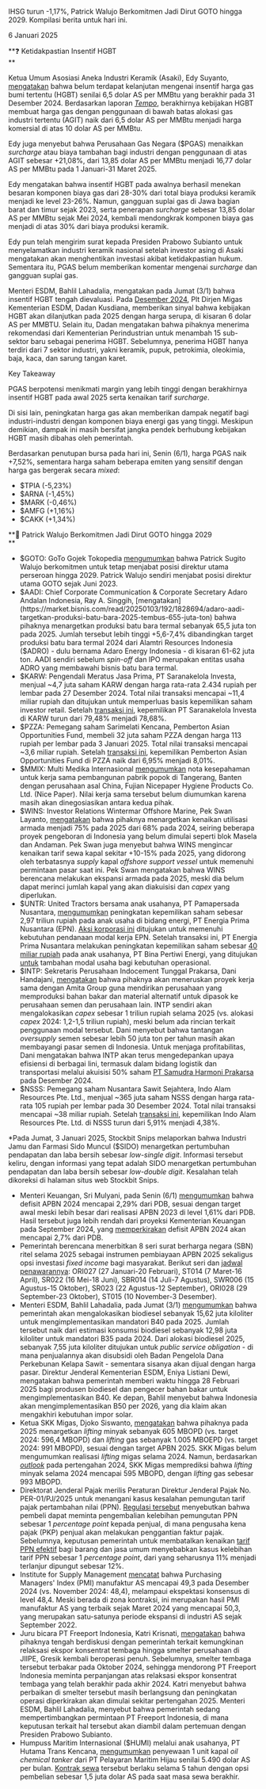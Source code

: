 IHSG turun -1,17%, Patrick Walujo Berkomitmen Jadi Dirut GOTO hingga 2029. Kompilasi berita untuk hari ini.

6 Januari 2025

**❓ Ketidakpastian Insentif HGBT  
**

Ketua Umum Asosiasi Aneka Industri Keramik (Asaki), Edy Suyanto, [mengatakan](https://epaper.investor.id/files/2025/01/06/bf262eee1de23c6cc84c8d6d5886214f.html) bahwa belum terdapat kelanjutan mengenai insentif harga gas bumi tertentu (HGBT) senilai 6,5 dolar AS per MMBtu yang berakhir pada 31 Desember 2024. Berdasarkan laporan _[Tempo](https://www.tempo.co/ekonomi/harga-gas-naik-dampak-pada-industri-1189875#:~:text=Industri%20tekstil%20tidak,10%20per%20MMBTU.)_, berakhirnya kebijakan HGBT membuat harga gas dengan penggunaan di bawah batas alokasi gas industri tertentu (AGIT) naik dari 6,5 dolar AS per MMBtu menjadi harga komersial di atas 10 dolar AS per MMBtu.

Edy juga menyebut bahwa Perusahaan Gas Negara ($PGAS) menaikkan _surcharge_ atau biaya tambahan bagi industri dengan penggunaan di atas AGIT sebesar +21,08%, dari 13,85 dolar AS per MMBtu menjadi 16,77 dolar AS per MMBtu pada 1 Januari-31 Maret 2025.

Edy mengatakan bahwa insentif HGBT pada awalnya berhasil menekan besaran komponen biaya gas dari 28-30% dari total biaya produksi keramik menjadi ke level 23-26%. Namun, gangguan suplai gas di Jawa bagian barat dan timur sejak 2023, serta penerapan _surcharge_ sebesar 13,85 dolar AS per MMBtu sejak Mei 2024, kembali mendongkrak komponen biaya gas menjadi di atas 30% dari biaya produksi keramik.

Edy pun telah mengirim surat kepada Presiden Prabowo Subianto untuk menyelamatkan industri keramik nasional setelah investor asing di Asaki mengatakan akan menghentikan investasi akibat ketidakpastian hukum. Sementara itu, PGAS belum memberikan komentar mengenai _surcharge_ dan gangguan suplai gas.

Menteri ESDM, Bahlil Lahadalia, mengatakan pada Jumat (3/1) bahwa insentif HGBT tengah dievaluasi. Pada [Desember 2024](https://snips.stockbit.com/snips-terbaru/excl-dan-fren-umumkan-rincian-merger#:~:text=Plt%20Dirjen%20Migas,AS%20per%20MMBtu.), Plt Dirjen Migas Kementerian ESDM, Dadan Kusdiana, memberikan sinyal bahwa kebijakan HGBT akan dilanjutkan pada 2025 dengan harga serupa, di kisaran 6 dolar AS per MMBTU. Selain itu, Dadan mengatakan bahwa pihaknya menerima rekomendasi dari Kementerian Perindustrian untuk menambah 15 sub-sektor baru sebagai penerima HGBT. Sebelumnya, penerima HGBT hanya terdiri dari 7 sektor industri, yakni keramik, pupuk, petrokimia, oleokimia, baja, kaca, dan sarung tangan karet.

Key Takeaway

PGAS berpotensi menikmati margin yang lebih tinggi dengan berakhirnya insentif HGBT pada awal 2025 serta kenaikan tarif _surcharge_.

Di sisi lain, peningkatan harga gas akan memberikan dampak negatif bagi industri-industri dengan komponen biaya energi gas yang tinggi. Meskipun demikian, dampak ini masih bersifat jangka pendek berhubung kebijakan HGBT masih dibahas oleh pemerintah.

Berdasarkan penutupan bursa pada hari ini, Senin (6/1), harga PGAS naik +7,52%, sementara harga saham beberapa emiten yang sensitif dengan harga gas bergerak secara _mixed_:

- $TPIA (-5,23%)
- $ARNA (-1,45%)
- $MARK (-0,46%)
- $AMFG (+1,16%)
- $CAKK (+1,34%)

**🛵 Patrick Walujo Berkomitmen Jadi Dirut GOTO hingga 2029  
**

- $GOTO: GoTo Gojek Tokopedia [mengumumkan](https://www.bloombergtechnoz.com/detail-news/59500/percaya-prospek-patrick-walujo-komitmen-pimpin-goto-hingga-2029/2) bahwa Patrick Sugito Walujo berkomitmen untuk tetap menjabat posisi direktur utama perseroan hingga 2029. Patrick Walujo sendiri menjabat posisi direktur utama GOTO sejak Juni 2023.
- $AADI: Chief Corporate Communication & Corporate Secretary Adaro Andalan Indonesia, Ray A. Singgih, [mengatakan](https://market.bisnis.com/read/20250103/192/1828694/adaro-aadi-targetkan-produksi-batu-bara-2025-tembus-655-juta-ton) bahwa pihaknya menargetkan produksi batu bara termal sebanyak 65,5 juta ton pada 2025. Jumlah tersebut lebih tinggi +5,6-7,4% dibandingkan target produksi batu bara termal 2024 dari Alamtri Resources Indonesia ($ADRO) - dulu bernama Adaro Energy Indonesia - di kisaran 61-62 juta ton. AADI sendiri sebelum _spin-off_ dan IPO merupakan entitas usaha ADRO yang membawahi bisnis batu bara termal.
- $KARW: Pengendali Meratus Jasa Prima, PT Saranakelola Investa, menjual ~4,7 juta saham KARW dengan harga rata-rata 2.434 rupiah per lembar pada 27 Desember 2024. Total nilai transaksi mencapai ~11,4 miliar rupiah dan ditujukan untuk memperluas basis kepemilikan saham investor retail. Setelah [transaksi ini](https://www.idx.co.id/StaticData/NewsAndAnnouncement/ANNOUNCEMENTSTOCK/From_EREP/202501/e0ac4bfd4b_35480c3bcf.pdf), kepemilikan PT Saranakelola Investa di KARW turun dari 79,48% menjadi 78,68%.
- $PZZA: Pemegang saham Sarimelati Kencana, Pemberton Asian Opportunities Fund, membeli 32 juta saham PZZA dengan harga 113 rupiah per lembar pada 3 Januari 2025. Total nilai transaksi mencapai ~3,6 miliar rupiah. Setelah [transaksi ini](https://www.idx.co.id/StaticData/NewsAndAnnouncement/ANNOUNCEMENTSTOCK/From_EREP/202501/27c382d995_931e2200a6.pdf), kepemilikan Pemberton Asian Opportunities Fund di PZZA naik dari 6,95% menjadi 8,01%.
- $MMIX: Multi Medika Internasional [mengumumkan](https://www.idx.co.id/StaticData/NewsAndAnnouncement/ANNOUNCEMENTSTOCK/From_EREP/202501/e6937e69f0_76fa3473fb.pdf) nota kesepahaman untuk kerja sama pembangunan pabrik popok di Tangerang, Banten dengan perusahaan asal China, Fujian Nicepaper Hygiene Products Co. Ltd. (Nice Paper). Nilai kerja sama tersebut belum diumumkan karena masih akan dinegosiasikan antara kedua pihak.
- $WINS: Investor Relations Wintermar Offshore Marine, Pek Swan Layanto, [mengatakan](https://industri.kontan.co.id/news/ada-tambahan-armada-wintermar-wins-optimis-utilitas-naik-tahun-ini) bahwa pihaknya menargetkan kenaikan utilisasi armada menjadi 75% pada 2025 dari 68% pada 2024, seiring beberapa proyek pengeboran di Indonesia yang belum dimulai seperti blok Masela dan Andaman. Pek Swan juga menyebut bahwa WINS mengincar kenaikan tarif sewa kapal sekitar +10-15% pada 2025, yang didorong oleh terbatasnya _supply_ kapal _offshore support vessel_ untuk memenuhi permintaan pasar saat ini. Pek Swan mengatakan bahwa WINS berencana melakukan ekspansi armada pada 2025, meski dia belum dapat merinci jumlah kapal yang akan diakuisisi dan _capex_ yang diperlukan.
- $UNTR: United Tractors bersama anak usahanya, PT Pamapersada Nusantara, [mengumumkan](https://www.idx.co.id/StaticData/NewsAndAnnouncement/ANNOUNCEMENTSTOCK/From_EREP/202501/93da36d8d6_6b31a75349.pdf) peningkatan kepemilikan saham sebesar 2,97 triliun rupiah pada anak usaha di bidang energi, PT Energia Prima Nusantara (EPN). [Aksi korporasi ini](https://www.idx.co.id/StaticData/NewsAndAnnouncement/ANNOUNCEMENTSTOCK/From_EREP/202501/e7a231d95e_5919630e12.pdf) ditujukan untuk memenuhi kebutuhan pendanaan modal kerja EPN. Setelah transaksi ini, PT Energia Prima Nusantara melakukan peningkatan kepemilikan saham sebesar [40 miliar rupiah](https://www.idx.co.id/StaticData/NewsAndAnnouncement/ANNOUNCEMENTSTOCK/From_EREP/202501/52b8899474_e06a5b8fcf.pdf) pada anak usahanya, PT Bina Pertiwi Energi, yang ditujukan [untuk](https://www.idx.co.id/StaticData/NewsAndAnnouncement/ANNOUNCEMENTSTOCK/From_EREP/202501/6415fbcd87_bebe82660a.pdf) tambahan modal usaha bagi kebutuhan operasional.
- $INTP: Sekretaris Perusahaan Indocement Tunggal Prakarsa, Dani Handajani, [mengatakan](https://investasi.kontan.co.id/news/fokus-dan-target-bisnis-indocement-tunggal-prakarsa-intp-pada-tahun-2025) bahwa pihaknya akan meneruskan proyek kerja sama dengan Amita Group guna mendirikan perusahaan yang memproduksi bahan bakar dan material alternatif untuk dipasok ke perusahaan semen dan perusahaan lain. INTP sendiri akan mengalokasikan _capex_ sebesar 1 triliun rupiah selama 2025 (vs. alokasi _capex_ 2024: 1,2-1,5 triliun rupiah), meski belum ada rincian terkait penggunaan modal tersebut. Dani menyebut bahwa tantangan _oversupply_ semen sebesar lebih 50 juta ton per tahun masih akan membayangi pasar semen di Indonesia. Untuk menjaga profitabilitas, Dani mengatakan bahwa INTP akan terus mengedepankan upaya efisiensi di berbagai lini, termasuk dalam bidang logistik dan transportasi melalui akuisisi 50% saham [PT Samudra Harmoni Prakarsa](https://www.idx.co.id/StaticData/NewsAndAnnouncement/ANNOUNCEMENTSTOCK/From_EREP/202412/0f720cc8a2_c18fe34570.pdf) pada Desember 2024.
- $NSSS: Pemegang saham Nusantara Sawit Sejahtera, Indo Alam Resources Pte. Ltd., menjual ~365 juta saham NSSS dengan harga rata-rata 105 rupiah per lembar pada 30 Desember 2024. Total nilai transaksi mencapai ~38 miliar rupiah. Setelah [transaksi ini](https://www.idx.co.id/StaticData/NewsAndAnnouncement/ANNOUNCEMENTSTOCK/From_EREP/202501/c5762276fd_db8694d48a.pdf), kepemilikan Indo Alam Resources Pte. Ltd. di NSSS turun dari 5,91% menjadi 4,38%.

\*Pada Jumat, 3 Januari 2025, Stockbit Snips melaporkan bahwa Industri Jamu dan Farmasi Sido Muncul ($SIDO) menargetkan pertumbuhan pendapatan dan laba bersih sebesar _low-single digit_. Informasi tersebut keliru, dengan informasi yang tepat adalah SIDO menargetkan pertumbuhan pendapatan dan laba bersih sebesar _low-double digit_. Kesalahan telah dikoreksi di halaman situs web Stockbit Snips.

- Menteri Keuangan, Sri Mulyani, pada Senin (6/1) [mengumumkan](https://www.reuters.com/markets/asia/indonesias-budget-deficit-2024-23-gdp-2025-01-06/) bahwa defisit APBN 2024 mencapai 2,29% dari PDB, sesuai dengan target awal meski lebih besar dari realisasi APBN 2023 di level 1,61% dari PDB. Hasil tersebut juga lebih rendah dari proyeksi Kementerian Keuangan pada September 2024, yang [memperkirakan](https://nasional.kontan.co.id/news/kemenkeu-proyeksikan-defisit-apbn-2024-melebar-menjadi-27-dari-pdb) defisit APBN 2024 akan mencapai 2,7% dari PDB.
- Pemerintah berencana menerbitkan 8 seri surat berharga negara (SBN) ritel selama 2025 sebagai instrumen pembiayaan APBN 2025 sekaligus opsi investasi _fixed income_ bagi masyarakat. Berikut seri dan [jadwal penawarannya](https://market.bisnis.com/read/20250104/92/1828798/jangan-sampai-terlewat-catat-jadwal-penerbitan-sbn-ritel-2025): ORI027 (27 Januari-20 Februari), ST014 (7 Maret-16 April), SR022 (16 Mei-18 Juni), SBR014 (14 Juli-7 Agustus), SWR006 (15 Agustus-15 Oktober), SR023 (22 Agustus-12 September), ORI028 (29 September-23 Oktober), ST015 (10 November-3 Desember).
- Menteri ESDM, Bahlil Lahadalia, pada Jumat (3/1) [mengumumkan](https://www.reuters.com/markets/commodities/indonesian-firms-get-1-12-months-implement-new-b40-biodiesel-mix-2025-01-03/) bahwa pemerintah akan mengalokasikan biodiesel sebanyak 15,62 juta kiloliter untuk mengimplementasikan mandatori B40 pada 2025. Jumlah tersebut naik dari estimasi konsumsi biodiesel sebanyak 12,98 juta kiloliter untuk mandatori B35 pada 2024. Dari alokasi biodiesel 2025, sebanyak 7,55 juta kiloliter ditujukan untuk _public service obligation_ - di mana penjualannya akan disubsidi oleh Badan Pengelola Dana Perkebunan Kelapa Sawit - sementara sisanya akan dijual dengan harga pasar. Direktur Jenderal Kementerian ESDM, Eniya Listiani Dewi, mengatakan bahwa pemerintah memberi waktu hingga 28 Februari 2025 bagi produsen biodiesel dan pengecer bahan bakar untuk mengimplementasikan B40. Ke depan, Bahlil menyebut bahwa Indonesia akan mengimplementasikan B50 per 2026, yang dia klaim akan mengakhiri kebutuhan impor solar.
- Ketua SKK Migas, Djoko Siswanto, [mengatakan](https://epaper.investor.id/files/2025/01/04/d9c6ba51ff0084e99449c4848183b0ea.html) bahwa pihaknya pada 2025 menargetkan _lifting_ minyak sebanyak 605 MBOPD (vs. target 2024: 596,4 MBOPD) dan _lifting_ gas sebanyak 1.005 MBOEPD (vs. target 2024: 991 MBOPD), sesuai dengan target APBN 2025. SKK Migas belum mengumumkan realisasi _lifting_ migas selama 2024. Namun, berdasarkan _[outlook](https://www.youtube.com/watch?v=Jd-RT431Hp8&t=1639s)_ pada pertengahan 2024, SKK Migas memprediksi bahwa _lifting_ minyak selama 2024 mencapai 595 MBOPD, dengan _lifting_ gas sebesar 993 MBOPD.
- Direktorat Jenderal Pajak merilis Peraturan Direktur Jenderal Pajak No. PER-01/PJ/2025 untuk menangani kasus kesalahan pemungutan tarif pajak pertambahan nilai (PPN). [Regulasi tersebut](https://nasional.kontan.co.id/news/aturan-terbit-pembeli-berhak-minta-pengembalian-kelebihan-ppn-12) menyebutkan bahwa pembeli dapat meminta pengembalian kelebihan pemungutan PPN sebesar 1 _percentage point_ kepada penjual, di mana pengusaha kena pajak (PKP) penjual akan melakukan penggantian faktur pajak. Sebelumnya, keputusan pemerintah untuk membatalkan kenaikan [tarif PPN efektif](https://snips.stockbit.com/snips-terbaru/ppn-efektif-untuk-barang-jasa-umum-tetap-11) bagi barang dan jasa umum menyebabkan kasus kelebihan tarif PPN sebesar 1 _percentage point_, dari yang seharusnya 11% menjadi terlanjur dipungut sebesar 12%.
- Institute for Supply Management [mencatat](https://www.ismworld.org/supply-management-news-and-reports/reports/ism-report-on-business/pmi/december/) bahwa Purchasing Managers' Index (PMI) manufaktur AS mencapai 49,3 pada Desember 2024 (vs. November 2024: 48,4), melampaui ekspektasi konsensus di level 48,4. Meski berada di zona kontraksi, ini merupakan hasil PMI manufaktur AS yang terbaik sejak Maret 2024 yang mencapai 50,3, yang merupakan satu-satunya periode ekspansi di industri AS sejak September 2022.
- Juru bicara PT Freeport Indonesia, Katri Krisnati, [mengatakan](https://www.reuters.com/markets/commodities/freeport-indonesia-says-talks-with-government-copper-concentrate-exports-2025-01-03/) bahwa pihaknya tengah berdiskusi dengan pemerintah terkait kemungkinan relaksasi ekspor konsentrat tembaga hingga smelter perusahaan di JIIPE, Gresik kembali beroperasi penuh. Sebelumnya, smelter tembaga tersebut terbakar pada Oktober 2024, sehingga mendorong PT Freeport Indonesia meminta perpanjangan atas relaksasi ekspor konsentrat tembaga yang telah berakhir pada akhir 2024. Katri menyebut bahwa perbaikan di smelter tersebut masih berlangsung dan peningkatan operasi diperkirakan akan dimulai sekitar pertengahan 2025. Menteri ESDM, Bahlil Lahadalia, menyebut bahwa pemerintah sedang mempertimbangkan permintaan PT Freeport Indonesia, di mana keputusan terkait hal tersebut akan diambil dalam pertemuan dengan Presiden Prabowo Subianto.
- Humpuss Maritim Internasional ($HUMI) melalui anak usahanya, PT Hutama Trans Kencana, [mengumumkan](https://www.idx.co.id/StaticData/NewsAndAnnouncement/ANNOUNCEMENTSTOCK/From_EREP/202501/e63c95f36e_b851787b84.pdf) penyewaan 1 unit kapal _oil chemical tanker_ dari PT Pelayaran Maritim Hijau senilai 5.490 dolar AS per bulan. [Kontrak sewa](https://www.idx.co.id/StaticData/NewsAndAnnouncement/ANNOUNCEMENTSTOCK/From_EREP/202501/e63c95f36e_b851787b84.pdf) tersebut berlaku selama 5 tahun dengan opsi pembelian sebesar 1,5 juta dolar AS pada saat masa sewa berakhir.
